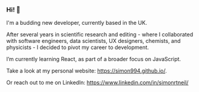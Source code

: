 ### Hi! 👋

I'm a budding new developer, currently based in the UK. 

After several years in scientific research and editing - where I collaborated with software engineers, data scientists, UX designers, chemists, and physicists - I decided to pivot my career to development. 

I’m currently learning React, as part of a broader focus on JavaScript.  

Take a look at my personal website: https://simon994.github.io/. 

Or reach out to me on LinkedIn: https://www.linkedin.com/in/simonrtneil/

<!--
**Simon994/Simon994** is a ✨ _special_ ✨ repository because its `README.md` (this file) appears on your GitHub profile.

